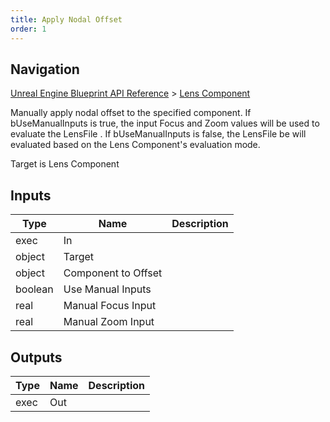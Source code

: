 ```yaml
---
title: Apply Nodal Offset
order: 1
---
```

## Navigation

[Unreal Engine Blueprint API Reference](https://dev.epicgames.com/documentation/en-us/unreal-engine/BlueprintAPI) > [Lens Component](https://dev.epicgames.com/documentation/en-us/unreal-engine/BlueprintAPI/LensComponent)

Manually apply nodal offset to the specified component.
If bUseManualInputs is true, the input Focus and Zoom values will be used to evaluate the LensFile .
If bUseManualInputs is false, the LensFile be will evaluated based on the Lens Component's evaluation mode.

Target is Lens Component

## Inputs

| Type | Name | Description |
| --- | --- | --- |
| exec | In |  |
| object | Target |  |
| object | Component to Offset |  |
| boolean | Use Manual Inputs |  |
| real | Manual Focus Input |  |
| real | Manual Zoom Input |  |

## Outputs

| Type | Name | Description |
| --- | --- | --- |
| exec | Out |  |
